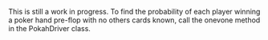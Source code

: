 This is still a work in progress.
To find the probability of each player winning a poker hand pre-flop with no others cards known,
call the onevone method in the PokahDriver class.
